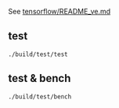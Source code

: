 See [tensorflow/README_ve.md](https://github.com/sx-aurora-dev/tensorflow/blob/develop/README_ve.md)


## test

    ./build/test/test

## test & bench

    ./build/test/bench
